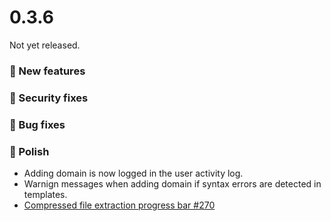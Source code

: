 # 0.3.6

Not yet released.

### 🚀 New features

### ️🚨 Security fixes

### 🐛 Bug fixes

### 💅 Polish
- Adding domain is now logged in the user activity log.
- Warnign messages when adding domain if syntax errors are detected in templates.
- [Compressed file extraction progress bar #270](https://github.com/stefanpejcic/OpenPanel/issues/270)

